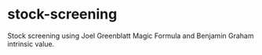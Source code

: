 # stock-screening

Stock screening using Joel Greenblatt Magic Formula and  Benjamin Graham intrinsic value.